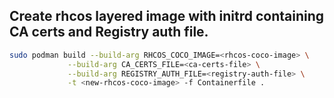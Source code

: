 ## Create rhcos layered image with initrd containing CA certs and Registry auth file.

```sh
sudo podman build --build-arg RHCOS_COCO_IMAGE=<rhcos-coco-image> \
             --build-arg CA_CERTS_FILE=<ca-certs-file> \
             --build-arg REGISTRY_AUTH_FILE=<registry-auth-file> \
             -t <new-rhcos-coco-image> -f Containerfile .
```

